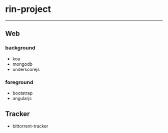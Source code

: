 # rin-project

------

## Web

### background

* koa
* mongodb
* underscorejs

### foreground

* bootstrap
* angularjs

## Tracker

* bittorrent-tracker
